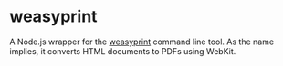 # weasyprint
A Node.js wrapper for the [weasyprint](http://weasyprint.org/) command line tool.  As the name implies, it converts HTML documents to PDFs using WebKit.
